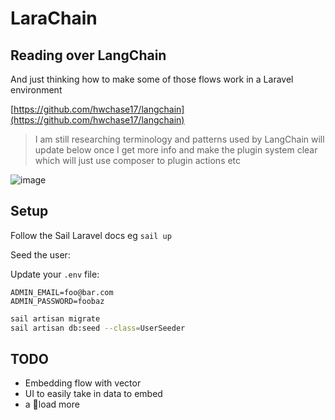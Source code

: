 # LaraChain

## Reading over LangChain

And just thinking how to make some of those flows work in a Laravel environment

[https://github.com/hwchase17/langchain](https://github.com/hwchase17/langchain)


> I am still researching terminology and patterns used by LangChain 
> will update below once I get more info and make the plugin system clear 
> which will just use composer to plugin actions etc

![image](https://user-images.githubusercontent.com/365385/233626512-7611da42-5d89-4b1e-84a6-8a8cdaa38f9e.png)


## Setup
Follow the Sail Laravel docs eg `sail up`

Seed the user:

Update your `.env` file:

```dotenv
ADMIN_EMAIL=foo@bar.com
ADMIN_PASSWORD=foobaz
```

```bash
sail artisan migrate
sail artisan db:seed --class=UserSeeder
```

## TODO
  * Embedding flow with vector 
  * UI to easily take in data to embed
  * a 💩load more
